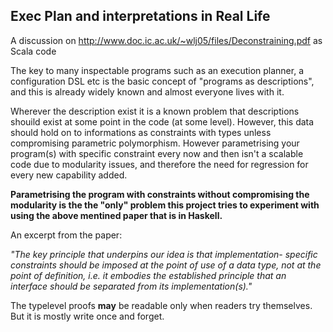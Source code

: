 ## Exec Plan and interpretations in Real Life

A discussion on http://www.doc.ic.ac.uk/~wlj05/files/Deconstraining.pdf as Scala code

The key to many inspectable programs such as an execution planner, a configuration DSL etc is the basic concept of "programs as descriptions", and this is already widely known and almost everyone lives with it. 

Wherever the description exist it is a known problem that descriptions shouild exist at some point in the code (at some level). However, this data should hold on to informations as constraints with types unless compromising parametric polymorphism. However parametrising your program(s) with specific constraint every now and then isn't a scalable code due to modularity issues, and therefore the need for regression for every new capability added. 

**Parametrising the program with constraints without compromising the modularity is the the "only" problem this project tries to experiment with using the above mentined paper that is in Haskell.**


An excerpt from the paper:


_"The key principle that underpins our idea is that implementation- specific constraints should be imposed at the point of use of a data type, not at the point of definition, i.e. it embodies the established principle that an interface should be separated from its implementation(s)."_


The typelevel proofs **may** be readable only when readers try themselves. But it is mostly write once and forget.


